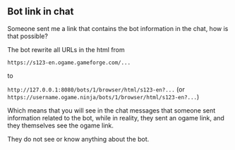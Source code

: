 ## Bot link in chat

Someone sent me a link that contains the bot information in the chat, how is that possible?

The bot rewrite all URLs in the html from

`https://s123-en.ogame.gameforge.com/...`

to

`http://127.0.0.1:8080/bots/1/browser/html/s123-en?...` (or `https://username.ogame.ninja/bots/1/browser/html/s123-en?...`)

Which means that you will see in the chat messages that someone sent information related to the bot, while in reality, they sent an ogame link, and they themselves see the ogame link.

They do not see or know anything about the bot.